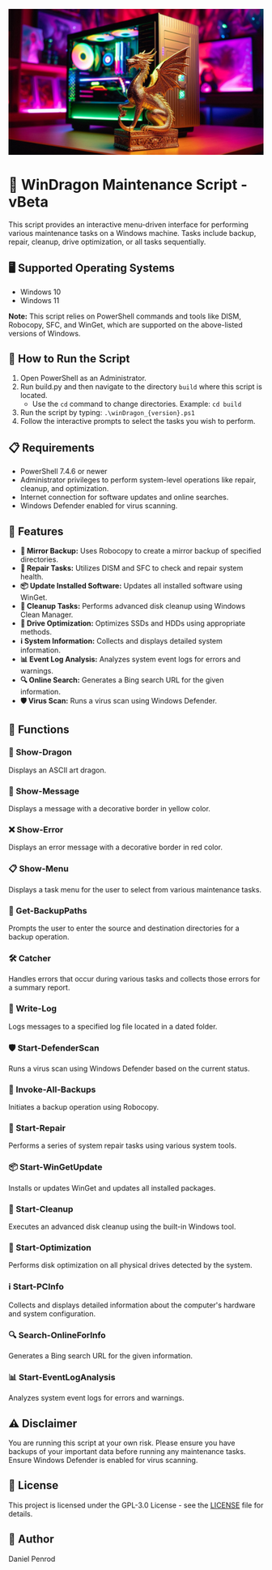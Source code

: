 ![WinDragon](/img/windragon.jpeg)

# 🐉 WinDragon Maintenance Script - vBeta

This script provides an interactive menu-driven interface for performing various maintenance tasks on a Windows machine. Tasks include backup, repair, cleanup, drive optimization, or all tasks sequentially.

## 🖥️ Supported Operating Systems
- Windows 10
- Windows 11

**Note:** This script relies on PowerShell commands and tools like DISM, Robocopy, SFC, and WinGet, which are supported on the above-listed versions of Windows.

## 🚀 How to Run the Script
1. Open PowerShell as an Administrator.
2. Run build.py and then navigate to the directory `build` where this script is located.
   - Use the `cd` command to change directories. Example: `cd build`
3. Run the script by typing: `.\winDragon_{version}.ps1`
4. Follow the interactive prompts to select the tasks you wish to perform.

## 📋 Requirements
- PowerShell 7.4.6 or newer
- Administrator privileges to perform system-level operations like repair, cleanup, and optimization.
- Internet connection for software updates and online searches.
- Windows Defender enabled for virus scanning.

## 🌟 Features
- **🔄 Mirror Backup:** Uses Robocopy to create a mirror backup of specified directories.
- **🔧 Repair Tasks:** Utilizes DISM and SFC to check and repair system health.
- **📦 Update Installed Software:** Updates all installed software using WinGet.
- **🧹 Cleanup Tasks:** Performs advanced disk cleanup using Windows Clean Manager.
- **💽 Drive Optimization:** Optimizes SSDs and HDDs using appropriate methods.
- **ℹ️ System Information:** Collects and displays detailed system information.
- **📊 Event Log Analysis:** Analyzes system event logs for errors and warnings.
- **🔍 Online Search:** Generates a Bing search URL for the given information.
- **🛡️ Virus Scan:** Runs a virus scan using Windows Defender.

## 🔧 Functions
### 🐉 Show-Dragon
Displays an ASCII art dragon.

### 💬 Show-Message
Displays a message with a decorative border in yellow color.

### ❌ Show-Error
Displays an error message with a decorative border in red color.

### 📋 Show-Menu
Displays a task menu for the user to select from various maintenance tasks.

### 📂 Get-BackupPaths
Prompts the user to enter the source and destination directories for a backup operation.

### 🛠️ Catcher
Handles errors that occur during various tasks and collects those errors for a summary report.

### 📝 Write-Log
Logs messages to a specified log file located in a dated folder.

### 🛡️ Start-DefenderScan
Runs a virus scan using Windows Defender based on the current status.

### 🔄 Invoke-All-Backups
Initiates a backup operation using Robocopy.

### 🔧 Start-Repair
Performs a series of system repair tasks using various system tools.

### 📦 Start-WinGetUpdate
Installs or updates WinGet and updates all installed packages.

### 🧹 Start-Cleanup
Executes an advanced disk cleanup using the built-in Windows tool.

### 💽 Start-Optimization
Performs disk optimization on all physical drives detected by the system.

### ℹ️ Start-PCInfo
Collects and displays detailed information about the computer's hardware and system configuration.

### 🔍 Search-OnlineForInfo
Generates a Bing search URL for the given information.

### 📊 Start-EventLogAnalysis
Analyzes system event logs for errors and warnings.

## ⚠️ Disclaimer
You are running this script at your own risk. Please ensure you have backups of your important data before running any maintenance tasks. Ensure Windows Defender is enabled for virus scanning.

## 📜 License
This project is licensed under the GPL-3.0 License - see the [LICENSE](LICENSE) file for details.

## 👤 Author
Daniel Penrod

